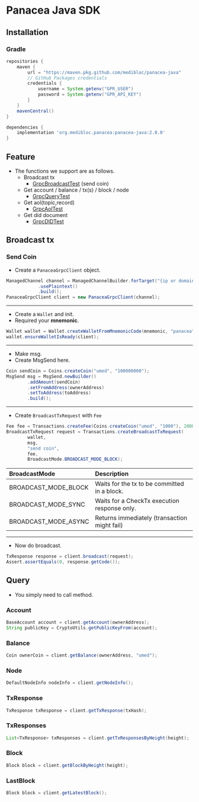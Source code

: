 # Panacea Java SDK

## Installation

### Gradle

```gradle
repositories {
    maven {
        url = "https://maven.pkg.github.com/medibloc/panacea-java"
        // GitHub Packages credentials
        credentials {
            username = System.getenv("GPR_USER")
            password = System.getenv("GPR_API_KEY")
        }
    }
    mavenCentral()
}

dependencies {
    implementation 'org.medibloc.panacea:panacea-java:2.0.0'
}
```

## Feature
* The functions we support are as follows.
    * Broadcast tx
        * [GrpcBroadcastTest](src/test/java/org/medibloc/panacea/GrpcBroadcastTest.java) (send coin)
    * Get account / balance / tx(s) / block / node
        * [GrpcQueryTest](src/test/java/org/medibloc/panacea/GrpcQueryTest.java)
    * Get aol(topic,record)
        * [GrpcAolTest](src/test/java/org/medibloc/panacea/GrpcAolTest.java)
    * Get did document
        * [GrpcDIDTest](src/test/java/org/medibloc/panacea/GrpcDIDTest.java)

## Broadcast tx
### Send Coin
* Create a `PanaceaGrpcClient` object.
```java
ManagedChannel channel = ManagedChannelBuilder.forTarget("{ip or domain}:{port}")
            .usePlaintext()
            .build();
PanaceaGrpcClient client = new PanaceaGrpcClient(channel);
```
***
* Create a `Wallet` and init.
* Required your **mnemonic**.
```java
Wallet wallet = Wallet.createWalletFromMnemonicCode(mnemonic, "panacea", 0);
wallet.ensureWalletIsReady(client);
```
***
* Make msg.
* Create MsgSend here.
```java
Coin sendCoin = Coins.createCoin("umed", "100000000");
MsgSend msg = MsgSend.newBuilder()
        .addAmount(sendCoin)
        .setFromAddress(ownerAddress)
        .setToAddress(toAddress)
        .build();
```
***
* Create `BroadcastTxRequest` with `Fee`
```java
Fee fee = Transactions.createFee(Coins.createCoin("umed", "1000"), 200000);
BroadcastTxRequest request = Transactions.createBroadcastTxRequest(
        wallet,
        msg,
        "send coin",
        fee,
        BroadcastMode.BROADCAST_MODE_BLOCK);
```

|BroadcastMode|Description|
|:---|:---|
| BROADCAST_MODE_BLOCK | Waits for the tx to be committed in a block. |
| BROADCAST_MODE_SYNC | Waits for a CheckTx execution response only. |
| BROADCAST_MODE_ASYNC | Returns immediately (transaction might fail) |

***
* Now do broadcast.
```java
TxResponse response = client.broadcast(request);
Assert.assertEquals(0, response.getCode());
```

## Query
* You simply need to call method.

### Account

```java
BaseAccount account = client.getAccount(ownerAddress);
String publicKey = CryptoUtils.getPublicKeyFrom(account);
```

### Balance
```java
Coin ownerCoin = client.getBalance(ownerAddress, "umed");
```

### Node
```java
DefaultNodeInfo nodeInfo = client.getNodeInfo();
```

### TxResponse
```java
TxResponse txResponse = client.getTxResponse(txHash);
```

### TxResponses
```java
List<TxResponse> txResponses = client.getTxResponsesByHeight(height);
```

### Block
```java
Block block = client.getBlockByHeight(height);
```

### LastBlock
```java
Block block = client.getLatestBlock();
```
